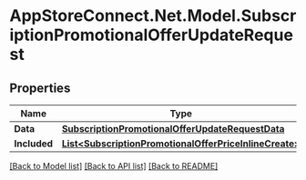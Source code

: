 # AppStoreConnect.Net.Model.SubscriptionPromotionalOfferUpdateRequest

## Properties

Name | Type | Description | Notes
------------ | ------------- | ------------- | -------------
**Data** | [**SubscriptionPromotionalOfferUpdateRequestData**](SubscriptionPromotionalOfferUpdateRequestData.md) |  | 
**Included** | [**List&lt;SubscriptionPromotionalOfferPriceInlineCreate&gt;**](SubscriptionPromotionalOfferPriceInlineCreate.md) |  | [optional] 

[[Back to Model list]](../README.md#documentation-for-models) [[Back to API list]](../README.md#documentation-for-api-endpoints) [[Back to README]](../README.md)

